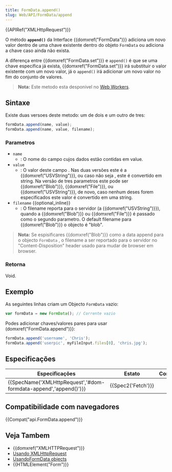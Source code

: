 ```yaml
---
title: FormData.append()
slug: Web/API/FormData/append
---
```


{{APIRef("XMLHttpRequest")}}

O método **`append()`** da Interface {{domxref("FormData")}} adiciona um novo valor dentro de uma chave existente dentro do objeto `FormData` ou adiciona a chave caso ainda não exista.

A diferença entre {{domxref("FormData.set")}} e `append()` é que se uma chave específica já exista, {{domxref("FormData.set")}} irá substituir o valor existente com um novo valor, já o `append()` irá adicionar um novo valor no fim do conjunto de valores.

> **Nota:** Este metodo esta desponivel no [Web Workers](/pt-BR/docs/Web/API/Web_Workers_API).

## Sintaxe

Existe duas versoes deste metodo: um de dois e um outro de tres:

```js
formData.append(name, value);
formData.append(name, value, filename);
```

### Parametros

- `name`
  - : O nome do campo cujos dados estão contidas em value.
- `value`
  - : O valor deste campo . Nas duas versões este é a {{domxref("USVString")}}, ou caso não seja , este é convertido em string. Na versão de tres parametros este pode ser {{domxref("Blob")}}, {{domxref("File")}}, ou {{domxref("USVString")}}, de novo, caso nenhum deses forem especificados este valor é convertido em uma string.
- `filename` {{optional_inline}}
  - : O filename reporta para o servidor (a {{domxref("USVString")}}), quando a {{domxref("Blob")}} ou {{domxref("File")}} é passado como o segundo parametro. O default filename para {{domxref("Blob")}} o objecto é "blob".

> **Nota:** Se espisificares {{domxref("Blob")}} como a data append para o objecto `FormData` , o filename a ser reportado para o servidor no "Content-Disposition" header usado para mudar de browser em browser.

### Retorna

Void.

## Exemplo

As seguintes linhas criam um Objecto `FormData` vazio:

```js
var formData = new FormData(); // Corrente vazio
```

Podes adicionar chaves/valores pares para usar (domxref("FormData.append")}}:

```js
formData.append('username', 'Chris');
formData.append('userpic', myFileInput.files[0], 'chris.jpg');
```

## Especificações

| Especificações                                                                       | Estato                   | Comentario |
| ------------------------------------------------------------------------------------ | ------------------------ | ---------- |
| {{SpecName('XMLHttpRequest','#dom-formdata-append','append()')}} | {{Spec2('Fetch')}} |            |

## Compatibilidade com navegadores

{{Compat("api.FormData.append")}}

## Veja Tambem

- {{domxref("XMLHTTPRequest")}}
- [Usando XMLHttpRequest](/pt-BR/docs/DOM/XMLHttpRequest/Using_XMLHttpRequest)
- [UsandoFormData objects](/pt-BR/docs/DOM/XMLHttpRequest/FormData/Using_FormData_Objects)
- {{HTMLElement("Form")}}
